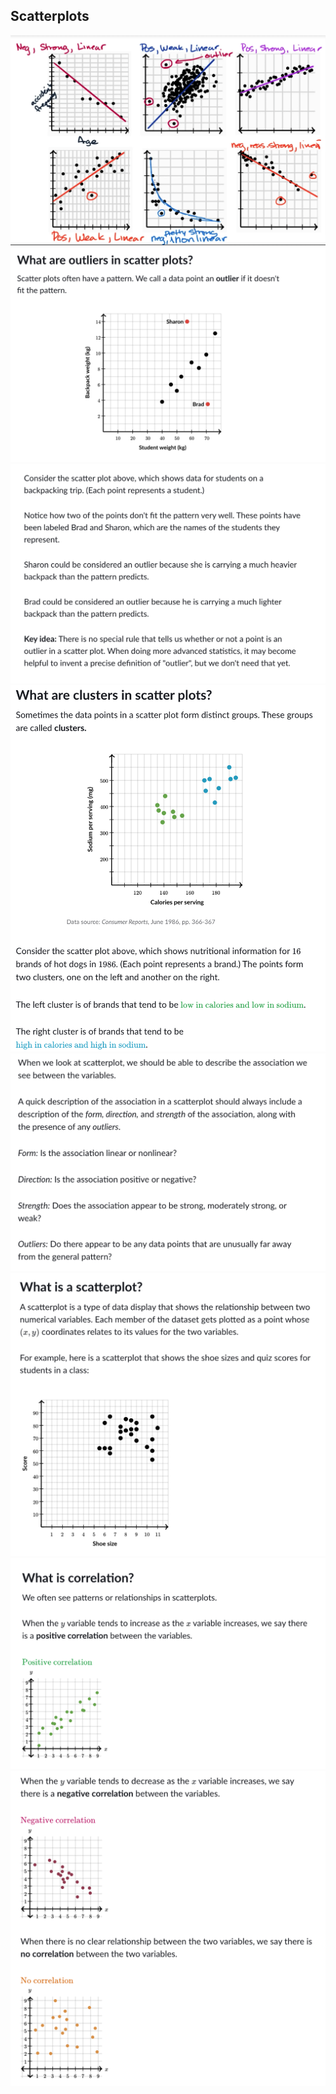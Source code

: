 ## Scatterplots
![](scatterplot-1.png)
![](scatterplot-outliers.png)
![](key-idea.png)
![](clusters.png)
![](describe.png)
![](correlation-1.png)
![](correlation-2.png)
![](correlation-3.png)
